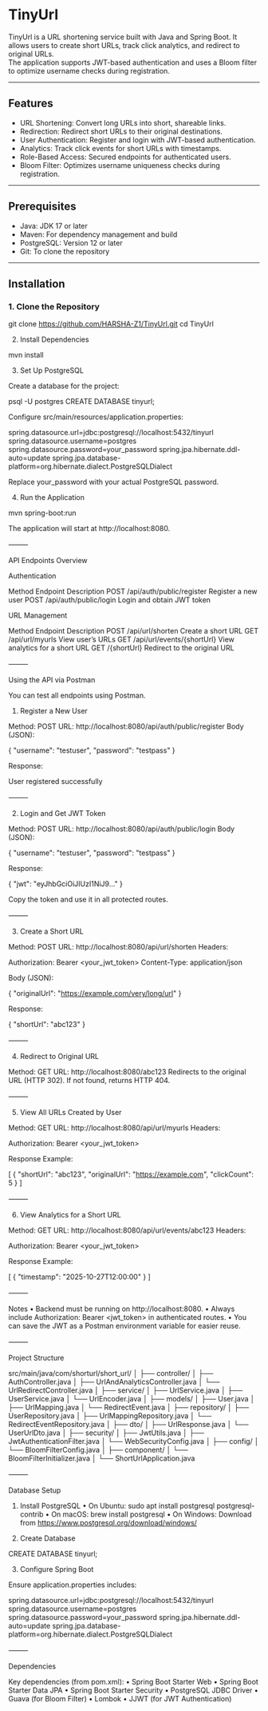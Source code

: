 # TinyUrl

TinyUrl is a URL shortening service built with Java and Spring Boot. It allows users to create short URLs, track click analytics, and redirect to original URLs.  
The application supports JWT-based authentication and uses a Bloom filter to optimize username checks during registration.

---

## Features

- URL Shortening: Convert long URLs into short, shareable links.
- Redirection: Redirect short URLs to their original destinations.
- User Authentication: Register and login with JWT-based authentication.
- Analytics: Track click events for short URLs with timestamps.
- Role-Based Access: Secured endpoints for authenticated users.
- Bloom Filter: Optimizes username uniqueness checks during registration.

---

## Prerequisites

- Java: JDK 17 or later
- Maven: For dependency management and build
- PostgreSQL: Version 12 or later
- Git: To clone the repository

---

## Installation

### 1. Clone the Repository
git clone https://github.com/HARSHA-Z1/TinyUrl.git
cd TinyUrl

2. Install Dependencies

mvn install

3. Set Up PostgreSQL

Create a database for the project:

psql -U postgres
CREATE DATABASE tinyurl;


Configure src/main/resources/application.properties:

spring.datasource.url=jdbc:postgresql://localhost:5432/tinyurl
spring.datasource.username=postgres
spring.datasource.password=your_password
spring.jpa.hibernate.ddl-auto=update
spring.jpa.database-platform=org.hibernate.dialect.PostgreSQLDialect

Replace your_password with your actual PostgreSQL password.

4. Run the Application

mvn spring-boot:run

The application will start at http://localhost:8080.

⸻

API Endpoints Overview

Authentication

Method	Endpoint	Description
POST	/api/auth/public/register	Register a new user
POST	/api/auth/public/login	Login and obtain JWT token

URL Management

Method	Endpoint	Description
POST	/api/url/shorten	Create a short URL
GET	/api/url/myurls	View user’s URLs
GET	/api/url/events/{shortUrl}	View analytics for a short URL
GET	/{shortUrl}	Redirect to the original URL


⸻

Using the API via Postman

You can test all endpoints using Postman.

1. Register a New User

Method: POST
URL: http://localhost:8080/api/auth/public/register
Body (JSON):

{
  "username": "testuser",
  "password": "testpass"
}

Response:

User registered successfully


⸻

2. Login and Get JWT Token

Method: POST
URL: http://localhost:8080/api/auth/public/login
Body (JSON):

{
  "username": "testuser",
  "password": "testpass"
}

Response:

{
  "jwt": "eyJhbGciOiJIUzI1NiJ9..."
}

Copy the token and use it in all protected routes.

⸻

3. Create a Short URL

Method: POST
URL: http://localhost:8080/api/url/shorten
Headers:

Authorization: Bearer <your_jwt_token>
Content-Type: application/json

Body (JSON):

{
  "originalUrl": "https://example.com/very/long/url"
}

Response:

{
  "shortUrl": "abc123"
}


⸻

4. Redirect to Original URL

Method: GET
URL: http://localhost:8080/abc123
Redirects to the original URL (HTTP 302).
If not found, returns HTTP 404.

⸻

5. View All URLs Created by User

Method: GET
URL: http://localhost:8080/api/url/myurls
Headers:

Authorization: Bearer <your_jwt_token>

Response Example:

[
  {
    "shortUrl": "abc123",
    "originalUrl": "https://example.com",
    "clickCount": 5
  }
]


⸻

6. View Analytics for a Short URL

Method: GET
URL: http://localhost:8080/api/url/events/abc123
Headers:

Authorization: Bearer <your_jwt_token>

Response Example:

[
  {
    "timestamp": "2025-10-27T12:00:00"
  }
]


⸻

Notes
	•	Backend must be running on http://localhost:8080.
	•	Always include Authorization: Bearer <jwt_token> in authenticated routes.
	•	You can save the JWT as a Postman environment variable for easier reuse.

⸻

Project Structure

src/main/java/com/shorturl/short_url/
│
├── controller/
│   ├── AuthController.java
│   ├── UrlAndAnalyticsController.java
│   └── UrlRedirectController.java
│
├── service/
│   ├── UrlService.java
│   ├── UserService.java
│   └── UrlEncoder.java
│
├── models/
│   ├── User.java
│   ├── UrlMapping.java
│   └── RedirectEvent.java
│
├── repository/
│   ├── UserRepository.java
│   ├── UrlMappingRepository.java
│   └── RedirectEventRepository.java
│
├── dto/
│   ├── UrlResponse.java
│   └── UserUrlDto.java
│
├── security/
│   ├── JwtUtils.java
│   ├── JwtAuthenticationFilter.java
│   └── WebSecurityConfig.java
│
├── config/
│   └── BloomFilterConfig.java
│
├── component/
│   └── BloomFilterInitializer.java
│
└── ShortUrlApplication.java


⸻

Database Setup

1. Install PostgreSQL
	•	On Ubuntu: sudo apt install postgresql postgresql-contrib
	•	On macOS: brew install postgresql
	•	On Windows: Download from https://www.postgresql.org/download/windows/

2. Create Database

CREATE DATABASE tinyurl;


3. Configure Spring Boot

Ensure application.properties includes:

spring.datasource.url=jdbc:postgresql://localhost:5432/tinyurl
spring.datasource.username=postgres
spring.datasource.password=your_password
spring.jpa.hibernate.ddl-auto=update
spring.jpa.database-platform=org.hibernate.dialect.PostgreSQLDialect



⸻

Dependencies

Key dependencies (from pom.xml):
	•	Spring Boot Starter Web
	•	Spring Boot Starter Data JPA
	•	Spring Boot Starter Security
	•	PostgreSQL JDBC Driver
	•	Guava (for Bloom Filter)
	•	Lombok
	•	JJWT (for JWT Authentication)

